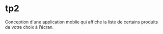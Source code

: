 # tp2
Conception d'une application mobile qui affiche la liste de certains produits de votre choix à l’écran. 
